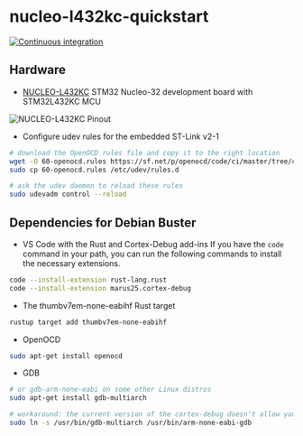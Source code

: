 # nucleo-l432kc-quickstart

[![Continuous integration](https://github.com/reneherrero/nucleo-l432kc-quickstart/workflows/Continuous%20Integration/badge.svg)](https://github.com/reneherrero/nucleo-l432kc-quickstart)

## Hardware

* [NUCLEO-L432KC](https://www.st.com/en/evaluation-tools/nucleo-l432kc.html) STM32 Nucleo-32 development board with STM32L432KC MCU

![NUCLEO-L432KC Pinout](docs/NUCLEO-L432KC.png "NUCLEO-L432KC Pinout")

* Configure udev rules for the embedded ST-Link v2-1

```bash
# download the OpenOCD rules file and copy it to the right location
wget -O 60-openocd.rules https://sf.net/p/openocd/code/ci/master/tree/contrib/60-openocd.rules?format=raw
sudo cp 60-openocd.rules /etc/udev/rules.d

# ask the udev daemon to reload these rules
sudo udevadm control --reload
```

## Dependencies for Debian Buster

* VS Code with the Rust and Cortex-Debug add-ins
If you have the `code` command in your path, you can run the following commands to install the necessary extensions.

```bash
code --install-extension rust-lang.rust
code --install-extension marus25.cortex-debug
```

* The thumbv7em-none-eabihf Rust target

```bash
rustup target add thumbv7em-none-eabihf
```

* OpenOCD

```bash
sudo apt-get install openocd
```

* GDB

```bash
# or gdb-arm-none-eabi on some other Linux distros
sudo apt-get install gdb-multiarch

# workaround: the current version of the cortex-debug doesn't allow you to specify the name of the gdb executable
sudo ln -s /usr/bin/gdb-multiarch /usr/bin/arm-none-eabi-gdb
```
